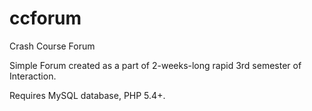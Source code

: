 ccforum
=======

Crash Course Forum

Simple Forum created as a part of 2-weeks-long rapid 3rd semester of Interaction.

Requires MySQL database, PHP 5.4+.
